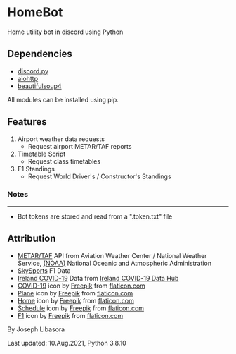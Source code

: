 
# HomeBot
Home utility bot in discord using Python

## Dependencies
- [discord.py](https://pypi.org/project/discord.py/)
- [aiohttp](https://pypi.org/project/aiohttp/)
- [beautifulsoup4](https://pypi.org/project/beautifulsoup4/)

All modules can be installed using pip.

## Features
1. Airport weather data requests
   - Request airport METAR/TAF reports
2. Timetable Script
   - Request class timetables
3. F1 Standings
   - Request World Driver's / Constructor's Standings

### Notes
----
- Bot tokens are stored and read from a ".token.txt" file

## Attribution
- [METAR/TAF](https://www.aviationweather.gov/) API from Aviation Weather Center / National Weather Service, [(NOAA)](https://www.noaa.gov/) National Oceanic and Atmospheric Administration
- [SkySports](https://www.skysports.com/f1/standings) F1 Data
- [Ireland COVID-19](https://services1.arcgis.com/eNO7HHeQ3rUcBllm/arcgis/rest/services/Covid19StatisticsProfileHPSCIrelandView/FeatureServer/0/) Data from [Ireland COVID-19 Data Hub](https://covid-19.geohive.ie/)
- [COVID-19](https://www.flaticon.com/free-icon/covid-19_2785716?term=covid&page=1&position=36&page=1&position=36&related_id=2785716&origin=search) icon by [Freepik](https://www.flaticon.com/authors/freepik) from [flaticon.com](https://www.flaticon.com/)
- [Plane](https://www.flaticon.com/free-icon/plane_129500) icon by [Freepik](https://www.flaticon.com/authors/freepik) from [flaticon.com](https://www.flaticon.com/)
- [Home](https://www.flaticon.com/free-icon/home_553416?term=home&page=1&position=45) icon by [Freepik](https://www.flaticon.com/authors/freepik) from [flaticon.com](https://www.flaticon.com/)
- [Schedule](https://www.flaticon.com/free-icon/schedule_3652191?term=calendar&page=1&position=7&page=1&position=7&related_id=3652191&origin=search) icon by [Freepik](https://www.flaticon.com/authors/freepik) from [flaticon.com](https://www.flaticon.com/)
- [F1](https://www.flaticon.com/free-icon/f1_2418779?term=f1&page=1&position=8&page=1&position=8&related_id=2418779&origin=search) icon by [Freepik](https://www.flaticon.com/authors/freepik) from [flaticon.com](https://www.flaticon.com/)

By Joseph Libasora

Last updated: 10.Aug.2021, Python 3.8.10
